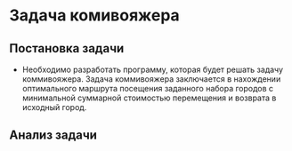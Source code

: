 # Задача комивояжера
## Постановка задачи
- Необходимо разработать программу, которая будет решать задачу коммивояжера. Задача коммивояжера заключается в нахождении оптимального маршрута посещения заданного набора городов с минимальной суммарной стоимостью перемещения и возврата в исходный город.

## Анализ задачи

